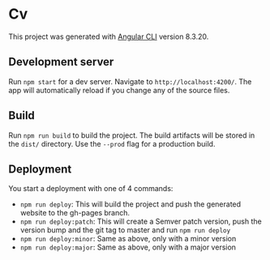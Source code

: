 # Cv

This project was generated with [Angular CLI](https://github.com/angular/angular-cli) version 8.3.20.

## Development server

Run `npm start` for a dev server. Navigate to `http://localhost:4200/`. The app will automatically reload if you change any of the source files.

## Build

Run `npm run build` to build the project. The build artifacts will be stored in the `dist/` directory. Use the `--prod` flag for a production build.

## Deployment

You start a deployment with one of 4 commands:
* `npm run deploy`: This will build the project and push the generated website to the gh-pages branch.
* `npm run deploy:patch`: This will create a Semver patch version, push the version bump and the git tag to master and run `npm run deploy`
* `npm run deploy:minor`: Same as above, only with a minor version
* `npm run deploy:major`: Same as above, only with a major version